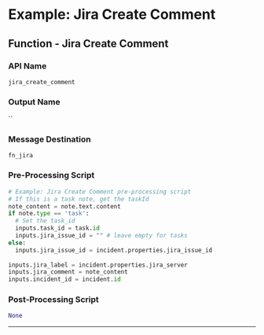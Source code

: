 <!--
    DO NOT MANUALLY EDIT THIS FILE
    THIS FILE IS AUTOMATICALLY GENERATED WITH resilient-sdk codegen
-->

# Example: Jira Create Comment

## Function - Jira Create Comment

### API Name
`jira_create_comment`

### Output Name
``

### Message Destination
`fn_jira`

### Pre-Processing Script
```python
# Example: Jira Create Comment pre-processing script
# If this is a task note, get the taskId
note_content = note.text.content
if note.type == 'task':
  # Set the task_id
  inputs.task_id = task.id
  inputs.jira_issue_id = "" # leave empty for tasks
else:
  inputs.jira_issue_id = incident.properties.jira_issue_id
  
inputs.jira_label = incident.properties.jira_server
inputs.jira_comment = note_content
inputs.incident_id = incident.id
```

### Post-Processing Script
```python
None
```

---

